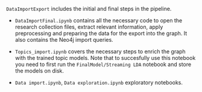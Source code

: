`DataImportExport` includes the initial and final steps in the pipeline.

* `DataImportFinal.ipynb` contains all the necessary code to open the research collection files, extract relevant information, apply preprocessing and preparing the data for the export into the graph. It also contains the Neo4j import queries. 

* `Topics_import.ipynb` covers the necessary steps to enrich the graph with the trained topic models. Note that to succesfully use this notebook you need to first run the `FinalModel/Streaming LDA` notebook and store the models on disk.

* `Data import.ipynb`, `Data exploration.ipynb` exploratory notebooks. 
